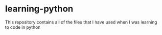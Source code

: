 # learning-python
This repository contains all of the files that I have used when I was learning to code in python
